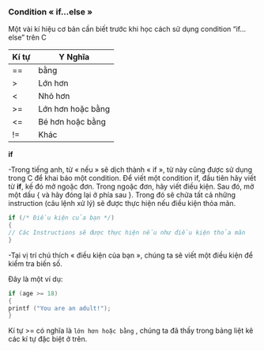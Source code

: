 ### Condition « if…else »

Một vài kí hiệu cơ bản cần biết trước khi học cách sử dụng condition “if…else” trên C 

|  Kí tự | Y Nghĩa  |
| ------------ | ------------ |
| ==  | bằng  |
| >  | Lớn hơn  |
|  < | Nhỏ hơn  |
| >=  | Lớn hơn hoặc bằng  |
| <=  | Bé hơn hoặc bằng  |
| !=  | Khác  |

**if** 

-Trong tiếng anh, từ « nếu » sẽ dịch thành « if », từ này cũng được sử dụng trong C để khai báo một condition. Để viết một condition if, đầu tiên hãy viết từ **if**, kế đó mở ngoặc đơn. Trong ngoặc đơn, hãy viết điều kiện. Sau đó, mở một dấu { và hãy đóng lại ở phía sau }. Trong đó sẽ chứa tất cả những instruction (câu lệnh xử lý) sẽ được thực hiện nếu điều kiện thỏa mãn. 

```c
if (/* Điều kiện của bạn */)
{ 
// Các Instructions sẽ được thực hiện nếu như điều kiện thỏa mãn 
}
```

-Tại vị trí chú thích « điều kiện của bạn », chúng ta sẽ viết một điều kiện để kiểm tra biến số. 

Đây là một ví dụ:
```c
if (age >= 18) 
{
printf ("You are an adult!");
}
```
Kí tự >= có nghĩa là `lớn hơn hoặc bằng` , chúng ta đã thấy trong bảng liệt kê các kí tự đặc biệt ở trên. 
